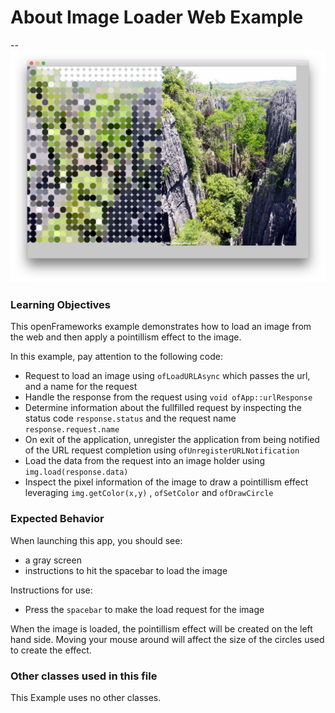# About Image Loader Web Example

--
![Screenshot of Example](imageLoaderWebExample.png)

### Learning Objectives

This openFrameworks example demonstrates how to load an image from the web and then apply a pointillism effect to the image.  

In this example, pay attention to the following code:

* Request to load an image using ```ofLoadURLAsync``` which passes the url, and a name for the request 
* Handle the response from the request using ```void ofApp::urlResponse```
* Determine information about the fullfilled request by inspecting the status code ```response.status``` and the request name ```response.request.name```
* On exit of the application, unregister the application from being notified of the URL request completion using ```ofUnregisterURLNotification```
* Load the data from the request into an image holder using ```img.load(response.data)```
* Inspect the pixel information of the image to draw a pointillism effect leveraging ```img.getColor(x,y)``` , ```ofSetColor``` and ```ofDrawCircle```


### Expected Behavior

When launching this app, you should see:

* a gray screen 
* instructions to hit the spacebar to load the image

Instructions for use:

* Press the ```spacebar``` to make the load request for the image

When the image is loaded, the pointillism effect will be created on the left hand side. Moving your mouse around will affect the size of the circles used to create the effect.


### Other classes used in this file

This Example uses no other classes.
